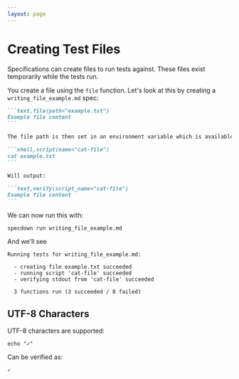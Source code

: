 ```yaml
---
layout: page
---
```


# Creating Test Files

Specifications can create files to run tests against.
These files exist temporarily while the tests run.

You create a file using the `file` function.
Let's look at this by creating a `writing_file_example.md` spec:

```` markdown
```text,file(path="example.txt")
Example file content
```

The file path is then set in an environment variable which is available in future scripts.

```shell,script(name="cat-file")
cat example.txt
```

Will output:

```text,verify(script_name="cat-file")
Example file content
```
````

We can now run this with:

``` shell
specdown run writing_file_example.md
```

And we'll see

``` text
Running tests for writing_file_example.md:

  - creating file example.txt succeeded
  - running script 'cat-file' succeeded
  - verifying stdout from 'cat-file' succeeded

  3 functions run (3 succeeded / 0 failed)

```

## UTF-8 Characters

UTF-8 characters are supported:

``` shell
echo "✓"
```

Can be verified as:

``` text
✓
```

